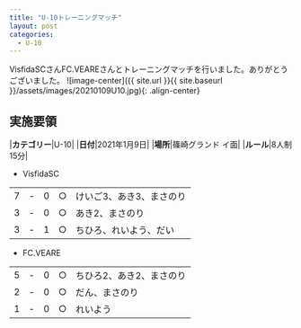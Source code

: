 ```yaml
---
title: "U-10トレーニングマッチ"
layout: post
categories:
  - U-10
---
```


VisfidaSCさんFC.VEAREさんとトレーニングマッチを行いました。ありがとうございました。
![image-center]({{ site.url }}{{ site.baseurl }}/assets/images/20210109U10.jpg){: .align-center}

## 実施要領

|**カテゴリー**|U-10|
|**日付**|2021年1月9日|
|**場所**|篠崎グランド イ面|
|**ルール**|8人制15分|

* VisfidaSC

|    |   |    |         |    |
|:--:|:-:|:--:|:--:|:--------|
|    7| - |   0|○|けいご3、あき3、まさのり|
|    3| - |   0|○|あき2、まさのり|
|    3| - |   1|○|ちひろ、れいよう、だい|

* FC.VEARE

|    |   |    |         |    |
|:--:|:-:|:--:|:--:|:--------|
|    5| - |   0|○|ちひろ2、あき2、まさのり|
|    2| - |   0|○|だん、まさのり|
|    1| - |   0|○|れいよう|

